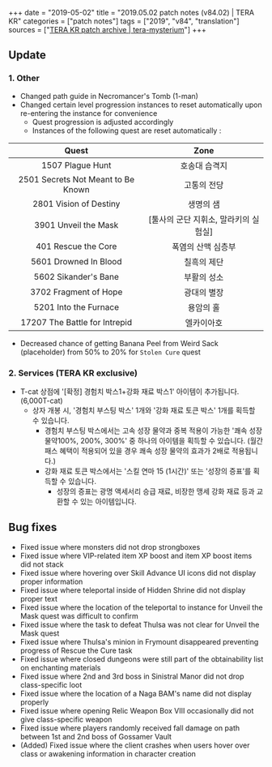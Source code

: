 +++
date = "2019-05-02"
title = "2019.05.02 patch notes (v84.02) | TERA KR"
categories = ["patch notes"]
tags = ["2019", "v84", "translation"]
sources = ["[TERA KR patch archive | tera-mysterium](/ko/patch/2019/v84-02)"]
+++

## Update

### **1.** Other
- Changed path guide in Necromancer's Tomb (1-man)
- Changed certain level progression instances to reset automatically upon re-entering the instance for convenience
  - Quest progression is adjusted accordingly
  - Instances of the following quest are reset automatically :

| Quest | Zone |
| :-: | :-: |
| 1507 Plague Hunt |호송대 습격지 |
| 2501 Secrets Not Meant to Be Known | 고통의 전당 |
| 2801 Vision of Destiny | 생명의 샘 |
| 3901 Unveil the Mask | [툴사의 군단 지휘소, 말라키의 실험실] |
| 401 Rescue the Core | 폭염의 산맥 심층부 |
| 5601 Drowned In Blood | 칠흑의 제단 |
| 5602 Sikander's Bane | 부활의 성소 |
| 3702 Fragment of Hope | 광대의 별장 |
| 5201 Into the Furnace | 용암의 홀 |
| 17207 The Battle for Intrepid | 엘카이아호 |

- Decreased chance of getting Banana Peel from Weird Sack (placeholder) from 50% to 20% for `Stolen Cure` quest

### **2.** Services (TERA KR exclusive)
- T-cat 상점에 '[확정] 경험치 박스1+강화 재료 박스1' 아이템이 추가됩니다. (6,000T-cat)
  - 상자 개봉 시, '경험치 부스팅 박스' 1개와 '강화 재료 토큰 박스' 1개를 획득할 수 있습니다.
    - 경험치 부스팅 박스에서는 고속 성장 물약과 중복 적용이 가능한 '쾌속 성장 물약100%, 200%, 300%' 중 하나의 아이템을 획득할 수 있습니다. (월간패스 혜택이 적용되어 있을 경우 쾌속 성장 물약의 효과가 2배로 적용됩니다.)
    - 강화 재료 토큰 박스에서는 '스킬 연마 15 (1시간)' 또는 '성장의 증표'를 획득할 수 있습니다.
       - 성장의 증표는 광명 액세서리 승급 재료, 비장한 맹세 강화 재료 등과 교환할 수 있는 아이템입니다.

## Bug fixes

- Fixed issue where monsters did not drop strongboxes
- Fixed issue where VIP-related item XP boost and item XP boost items did not stack
- Fixed issue where hovering over Skill Advance UI icons did not display proper information
- Fixed issue where teleportal inside of Hidden Shrine did not display proper text
- Fixed issue where the location of the teleportal to instance for Unveil the Mask quest was difficult to confirm
- Fixed issue where the task to defeat Thulsa was not clear for Unveil the Mask quest
- Fixed issue where Thulsa's minion in Frymount disappeared preventing progress of Rescue the Cure task
- Fixed issue where closed dungeons were still part of the obtainability list on enchanting materials
- Fixed issue where 2nd and 3rd boss in Sinistral Manor did not drop class-specific loot
- Fixed issue where the location of a Naga BAM's name did not display properly
- Fixed issue where opening Relic Weapon Box VIII occasionally did not give class-specific weapon
- Fixed issue where players randomly received fall damage on path between 1st and 2nd boss of Gossamer Vault
- (Added) Fixed issue where the client crashes when users hover over class or awakening information in character creation
